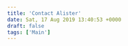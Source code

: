 ```yaml
---
title: 'Contact Alister'
date: Sat, 17 Aug 2019 13:40:53 +0000
draft: false
tags: ['Main']
---
```


